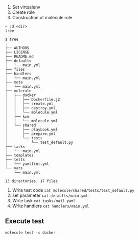 1. Set virtualenv
1. Create role
1. Construction of molecule role  
```
~ cd <dir>
tree
```
```
$ tree
.
├── AUTHORS
├── LICENSE
├── README.md
├── defaults
│   └── main.yml
├── files
├── handlers
│   └── main.yml
├── meta
│   └── main.yml
├── molecule
│   ├── docker
│   │   ├── Dockerfile.j2
│   │   ├── create.yml
│   │   ├── destroy.yml
│   │   └── molecule.yml
│   ├── kvm
│   │   └── molecule.yml
│   └── shared
│       ├── playbook.yml
│       ├── prepare.yml
│       └── tests
│           └── test_default.py
├── tasks
│   └── main.yml
├── templates
├── tests
│   └── yamllint.yml
└── vars
    └── main.yml

13 directories, 17 files
```
1. Write test code
`cat molecule/shared/tests/test_default.py`
1. set parameter
`cat defaults/main.yml`
1. Write task
`cat tasks/mail.yaml`
1. Write handlers
`cat handlers/main.yml`

## Execute test
`molecule test -s docker`
